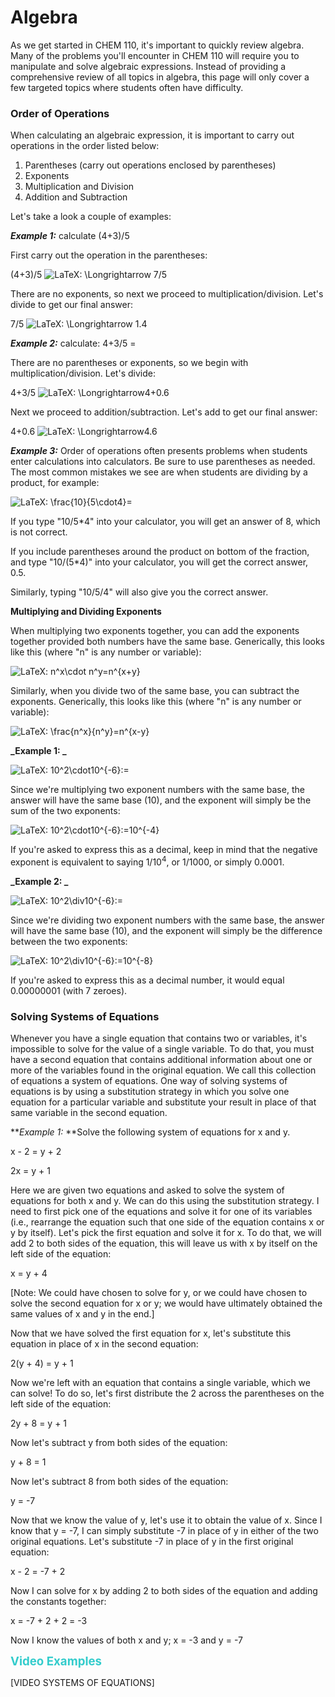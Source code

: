 # Algebra


As we get started in CHEM 110, it's important to quickly review algebra. Many of the problems you'll encounter in CHEM 110 will require you to manipulate and solve algebraic expressions. Instead of providing a comprehensive review of all topics in algebra, this page will only cover a few targeted topics where students often have difficulty.

### **Order of Operations**

When calculating an algebraic expression, it is important to carry out operations in the order listed below:

1.  Parentheses (carry out operations enclosed by parentheses)
2.  Exponents
3.  Multiplication and Division
4.  Addition and Subtraction

Let's take a look a couple of examples:

**_Example 1:_** calculate (4+3)/5

First carry out the operation in the parentheses:

(4+3)/5 <img class="equation_image" title="\Longrightarrow" src="https://psu.instructure.com/equation_images/%255CLongrightarrow" alt="LaTeX: \Longrightarrow" data-equation-content="\Longrightarrow" data-mathml="&lt;math xmlns=&quot;http://www.w3.org/1998/Math/MathML&quot;&gt; &lt;mo stretchy=&quot;false&quot;&gt;&amp;#x27F9;&lt;!-- ⟹ --&gt;&lt;/mo&gt; &lt;/math&gt;" /> 7/5

There are no exponents, so next we proceed to multiplication/division. Let's divide to get our final answer:

7/5 <img class="equation_image" title="\Longrightarrow" src="https://psu.instructure.com/equation_images/%255CLongrightarrow" alt="LaTeX: \Longrightarrow" data-equation-content="\Longrightarrow" data-mathml="&lt;math xmlns=&quot;http://www.w3.org/1998/Math/MathML&quot;&gt; &lt;mo stretchy=&quot;false&quot;&gt;&amp;#x27F9;&lt;!-- ⟹ --&gt;&lt;/mo&gt; &lt;/math&gt;" /> 1.4

**_Example 2:_** calculate: 4+3/5 =

There are no parentheses or exponents, so we begin with multiplication/division. Let's divide:

4+3/5 <img class="equation_image" title="\Longrightarrow" src="https://psu.instructure.com/equation_images/%255CLongrightarrow" alt="LaTeX: \Longrightarrow" data-equation-content="\Longrightarrow" data-mathml="&lt;math xmlns=&quot;http://www.w3.org/1998/Math/MathML&quot;&gt; &lt;mo stretchy=&quot;false&quot;&gt;&amp;#x27F9;&lt;!-- ⟹ --&gt;&lt;/mo&gt; &lt;/math&gt;" />4+0.6

Next we proceed to addition/subtraction. Let's add to get our final answer:

4+0.6 <img class="equation_image" title="\Longrightarrow" src="https://psu.instructure.com/equation_images/%255CLongrightarrow" alt="LaTeX: \Longrightarrow" data-equation-content="\Longrightarrow" data-mathml="&lt;math xmlns=&quot;http://www.w3.org/1998/Math/MathML&quot;&gt; &lt;mo stretchy=&quot;false&quot;&gt;&amp;#x27F9;&lt;!-- ⟹ --&gt;&lt;/mo&gt; &lt;/math&gt;" />4.6

**_Example 3:_** Order of operations often presents problems when students enter calculations into calculators. Be sure to use parentheses as needed. The most common mistakes we see are when students are dividing by a product, for example:

![LaTeX: \frac{10}{5\cdot4}=](https://psu.instructure.com/equation_images/%255Cfrac%257B10%257D%257B5%255Ccdot4%257D%253D "\frac{10}{5\cdot4}=")

If you type "10/5*4" into your calculator, you will get an answer of 8, which is not correct.

If you include parentheses around the product on bottom of the fraction, and type "10/(5*4)" into your calculator, you will get the correct answer, 0.5.

Similarly, typing "10/5/4" will also give you the correct answer.

**Multiplying and Dividing Exponents**

When multiplying two exponents together, you can add the exponents together provided both numbers have the same base. Generically, this looks like this (where "n" is any number or variable):

![LaTeX: n^x\cdot n^y=n^{x+y}](https://psu.instructure.com/equation_images/n%255Ex%255Ccdot%2520n%255Ey%253Dn%255E%257Bx%2By%257D "n^x\cdot n^y=n^{x+y}")

Similarly, when you divide two of the same base, you can subtract the exponents. Generically, this looks like this (where "n" is any number or variable):

![LaTeX: \frac{n^x}{n^y}=n^{x-y}](https://psu.instructure.com/equation_images/%255Cfrac%257Bn%255Ex%257D%257Bn%255Ey%257D%253Dn%255E%257Bx-y%257D "\frac{n^x}{n^y}=n^{x-y}")

**_Example 1: _**

![LaTeX: 10^2\cdot10^{-6}\:=](https://psu.instructure.com/equation_images/10%255E2%255Ccdot10%255E%257B-6%257D%255C%253A%253D "10^2\cdot10^{-6}\:=")

Since we're multiplying two exponent numbers with the same base, the answer will have the same base (10), and the exponent will simply be the sum of the two exponents:

![LaTeX: 10^2\cdot10^{-6}\:=10^{-4}](https://psu.instructure.com/equation_images/10%255E2%255Ccdot10%255E%257B-6%257D%255C%253A%253D10%255E%257B-4%257D "10^2\cdot10^{-6}\:=10^{-4}")

If you're asked to express this as a decimal, keep in mind that the negative exponent is equivalent to saying 1/10<sup>4</sup>, or 1/1000, or simply 0.0001.

**_Example 2: _**

![LaTeX: 10^2\div10^{-6}\:=](https://psu.instructure.com/equation_images/10%255E2%255Cdiv10%255E%257B-6%257D%255C%253A%253D "10^2\div10^{-6}\:=")

Since we're dividing two exponent numbers with the same base, the answer will have the same base (10), and the exponent will simply be the difference between the two exponents:

![LaTeX: 10^2\div10^{-6}\:=10^{-8}](https://psu.instructure.com/equation_images/10%255E2%255Cdiv10%255E%257B-6%257D%255C%253A%253D10%255E%257B-8%257D "10^2\div10^{-6}\:=10^{-8}")

If you're asked to express this as a decimal number, it would equal 0.00000001 (with 7 zeroes).

### Solving Systems of Equations  


Whenever you have a single equation that contains two or variables, it's impossible to solve for the value of a single variable. To do that, you must have a second equation that contains additional information about one or more of the variables found in the original equation. We call this collection of equations a system of equations. One way of solving systems of equations is by using a substitution strategy in which you solve one equation for a particular variable and substitute your result in place of that same variable in the second equation.

**_Example 1:_ **Solve the following system of equations for x and y.

x - 2 = y + 2

2x = y + 1

Here we are given two equations and asked to solve the system of equations for both x and y. We can do this using the substitution strategy. I need to first pick one of the equations and solve it for one of its variables (i.e., rearrange the equation such that one side of the equation contains x or y by itself). Let's pick the first equation and solve it for x. To do that, we will add 2 to both sides of the equation, this will leave us with x by itself on the left side of the equation:

x = y + 4

[Note: We could have chosen to solve for y, or we could have chosen to solve the second equation for x or y; we would have ultimately obtained the same values of x and y in the end.]

Now that we have solved the first equation for x, let's substitute this equation in place of x in the second equation:

2(y + 4) = y + 1

Now we're left with an equation that contains a single variable, which we can solve! To do so, let's first distribute the 2 across the parentheses on the left side of the equation:

2y + 8 = y + 1

Now let's subtract y from both sides of the equation:

y + 8 = 1

Now let's subtract 8 from both sides of the equation:

y = -7

Now that we know the value of y, let's use it to obtain the value of x. Since I know that y = -7, I can simply substitute -7 in place of y in either of the two original equations. Let's substitute -7 in place of y in the first original equation:

x - 2 = -7 + 2

Now I can solve for x by adding 2 to both sides of the equation and adding the constants together:

x = -7 + 2 + 2 = -3

Now I know the values of both x and y; x = -3 and y = -7

<span style="font-size: 14pt; color: #33cccc;">**Video Examples**</span>

[VIDEO SYSTEMS OF EQUATIONS]